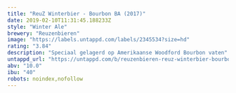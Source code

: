 ```yaml
---
title: "ReuZ Winterbier - Bourbon BA (2017)"
date: 2019-02-10T11:31:45.188233Z
style: "Winter Ale"
brewery: "Reuzenbieren"
image: "https://labels.untappd.com/labels/2345534?size=hd"
rating: "3.84"
description: "Speciaal gelagerd op Amerikaanse Woodford Bourbon vaten"
untappd_url: "https://untappd.com/b/reuzenbieren-reuz-winterbier-bourbon-ba-2017/2345534"
abv: "10.0"
ibu: "40"
robots: noindex,nofollow
---
```

